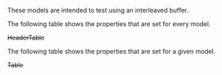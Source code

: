 These models are intended to test using an interleaved buffer.  

The following table shows the properties that are set for every model.  

~~HeaderTable~~

The following table shows the properties that are set for a given model.  

~~Table~~ 

